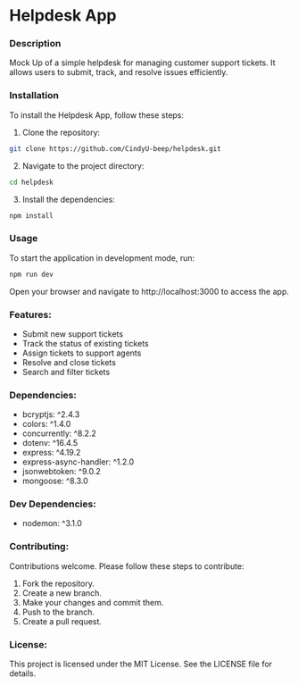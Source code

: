 # Helpdesk App

### Description

Mock Up of a simple helpdesk for managing customer support tickets. It allows users to submit, track, and resolve issues efficiently.

### Installation

To install the Helpdesk App, follow these steps:

1. Clone the repository:

```sh
git clone https://github.com/CindyU-beep/helpdesk.git
```

2. Navigate to the project directory:

```sh
cd helpdesk
```

3. Install the dependencies:

```sh
npm install
```

### Usage

To start the application in development mode, run:

```sh
npm run dev
```

Open your browser and navigate to http://localhost:3000 to access the app.

### Features:

- Submit new support tickets
- Track the status of existing tickets
- Assign tickets to support agents
- Resolve and close tickets
- Search and filter tickets

### Dependencies:

- bcryptjs: ^2.4.3
- colors: ^1.4.0
- concurrently: ^8.2.2
- dotenv: ^16.4.5
- express: ^4.19.2
- express-async-handler: ^1.2.0
- jsonwebtoken: ^9.0.2
- mongoose: ^8.3.0

### Dev Dependencies:

- nodemon: ^3.1.0

### Contributing:

Contributions welcome. Please follow these steps to contribute:

1. Fork the repository.
2. Create a new branch.
3. Make your changes and commit them.
4. Push to the branch.
5. Create a pull request.

### License:

This project is licensed under the MIT License. See the LICENSE file for details.
